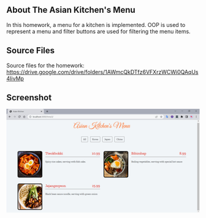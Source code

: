 <!-- ABOUT THE PROJECT -->
## About The Asian Kitchen's Menu

In this homework, a menu for a kitchen is implemented. OOP is used to represent a menu and filter buttons are used for filtering the menu items. 

## Source Files
Source files for the homework: https://drive.google.com/drive/folders/1AWmcQkDTfz6VFXrzWCWi0QAqUs4IivMp

## Screenshot
![Alt text](./images/hmw3.PNG "hmw3")

